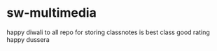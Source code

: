# sw-multimedia
happy diwali to all 
repo for storing classnotes
is best class
good rating
happy dussera
